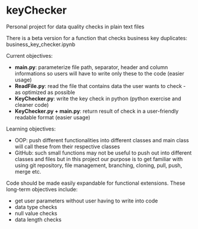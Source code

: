 # keyChecker
Personal project for data quality checks in plain text files

There is a beta version for a function that checks business key duplicates: business_key_checker.ipynb


Current objectives:

- **main.py**: parameterize file path, separator, header and column informations so users will have to write only these to the code (easier usage)
- **ReadFile.py**: read the file that contains data the user wants to check - as optimized as possible
- **KeyChecker.py**: write the key check in python (python exercise and cleaner code)
- **KeyChecker.py + main.py**: return result of check in a user-friendly readable format (easier usage)


Learning objectives:

- OOP: push different functionalities into different classes and main class will call these from their respective classes
- GitHub: such small functions may not be useful to push out into different classes and files but in this project our purpose is to get familiar with using git repository, file management, branching, cloning, pull, push, merge etc.


Code should be made easily expandable for functional extensions. These long-term objectives include:

- get user parameters without user having to write into code
- data type checks
- null value checks
- data length checks

